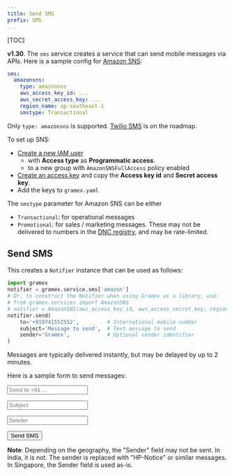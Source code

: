 ```yaml
---
title: Send SMS
prefix: SMS
...
```


[TOC]

**v1.30**. The `sms` service creates a service that can send mobile messages via
APIs. Here is a sample config for [Amazon SNS](https://aws.amazon.com/sns/):

```yaml
sms:
  amazonsns:
    type: amazonsns
    aws_access_key_id: ...
    aws_secret_access_key: ...
    region_name: ap-southeast-1
    smstype: Transactional
```

Only `type: amazonsns` is supported. [Twilio SMS](https://www.twilio.com/sms)
is on the roadmap.

To set up SNS:

- [Create a new IAM user](https://console.aws.amazon.com/iam/home/?#users)
  - with **Access type** as **Programmatic access**.
  - to a new group with `AmazonSNSFullAccess` policy enabled
- [Create an access key](https://docs.aws.amazon.com/IAM/latest/UserGuide/id_credentials_access-keys.html#Using_CreateAccessKey)
  and copy the **Access key id** and **Secret access key**.
- Add the keys to `gramex.yaml`

The `smstype` parameter for Amazon SNS can be either

- `Transactional`: for operational messages
- `Promotional`: for sales / marketing messages. These may not be delivered
  to numbers in the [DNC registry][dnc], and may be rate-limited.

[dnc]: http://www.nccptrai.gov.in/nccpregistry/search.misc


## Send SMS

This creates a `Notifier` instance that can be used as follows:

```python
import gramex
notifier = gramex.service.sms['amazon']
# Or, to construct the Notifier when using Gramex as a library, use:
# from gramex.services import AmazonSNS
# notifier = AmazonSNS(aws_access_key_id, aws_access_secret_key, region_name)
notifier.send(
    to='+919741552552',         # International mobile number
    subject='Message to send',  # Text message to send
    sender='Gramex',            # Optional sender identifier
)
```

Messages are typically delivered instantly, but may be delayed by up to 2 minutes.

Here is a sample form to send messages:

<form action="send" method="POST">
  <p><input required type="tel" name="to" placeholder="Send to +91 ..."></p>
  <p><input required type="text" name="subject" placeholder="Subject"></p>
  <p><input required type="text" name="sender" placeholder="Sender"></p>
  <p><button type="submit">Send SMS</button></p>
</form>

**Note**: Depending on the geography, the "Sender" field may not be sent. In
India, it is not. The sender is replaced with "HP-Notice" or similar messages.
In Singapore, the Sender field is used as-is.
